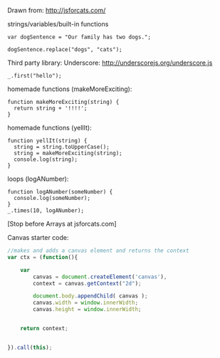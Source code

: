 Drawn from: http://jsforcats.com/



strings/variables/built-in functions

```javascript:
var dogSentence = "Our family has two dogs.";
```

```javascript:
dogSentence.replace("dogs", "cats");
```

Third party library:
Underscore: http://underscorejs.org/underscore.js

```javascript:
_.first("hello");
```

homemade functions (makeMoreExciting):
```javascript:
function makeMoreExciting(string) {
  return string + '!!!!';
}
```

homemade functions (yellIt):
```javascript:
function yellIt(string) {
  string = string.toUpperCase();
  string = makeMoreExciting(string);
  console.log(string);
}
```


loops (logANumber):
```javascript:
function logANumber(someNumber) {
  console.log(someNumber);
}
_.times(10, logANumber);
```

[Stop before Arrays at jsforcats.com]


Canvas starter code:
```javascript
//makes and adds a canvas element and returns the context
var ctx = (function(){

	var 
		canvas = document.createElement('canvas'),
	    context = canvas.getContext("2d");

	    document.body.appendChild( canvas );
	    canvas.width = window.innerWidth;
	    canvas.height = window.innerWidth;


	return context;


}).call(this);
```


